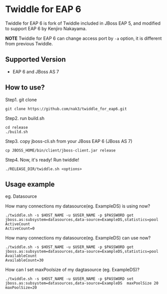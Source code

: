Twiddle for EAP 6
===========================

Twiddle for EAP 6 is fork of Twiddle included in JBoss EAP 5, and modified to support EAP 6 by Kenjiro Nakayama.

**NOTE**
Twiddle for EAP 6 can change access port by `-a` option, it is different from previous Twiddle.

Supported Version
---------------------------
* EAP 6 and JBoss AS 7

How to use?
--------------------------

Step1. git clone

    git clone https://github.com/nak3/twiddle_for_eap6.git

Step2. run build.sh

    cd release
    ./build.sh

Step3. copy jboss-cli.sh from your JBoss EAP 6 (JBoss AS 7)

    cp JBOSS_HOME/bin/client/jboss-client.jar release

Step4. Now, it's ready! Run twiddle!

    ./RELEASE_DIR/twiddle.sh <options>


Usage example
--------------------------

eg. Datasource

How many connections my datasource(eg. ExampleDS) is using now?

    ./twiddle.sh -s $HOST_NAME -u $USER_NAME -p $PASSWORD get jboss.as:subsystem=datasources,data-source=ExampleDS,statistics=pool ActiveCount
    ActiveCount=0

How many connections my datasource(eg. ExampleDS) can use now? 

    ./twiddle.sh -s $HOST_NAME -u $USER_NAME -p $PASSWORD get jboss.as:subsystem=datasources,data-source=ExampleDS,statistics=pool AvailableCount
    AvailableCount=30

How can I set maxPoolsize of my dagtasource (eg. ExampleDS)?

    ./twiddle.sh -s $HOST_NAME -u $USER_NAME -p $PASSWORD set jboss.as:subsystem=datasources,data-source=ExampleDS  maxPoolSize 20
    maxPoolSize=20
